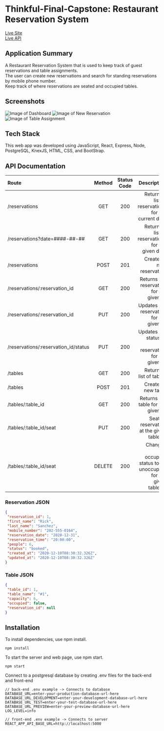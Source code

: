 # Thinkful-Final-Capstone: Restaurant Reservation System

[Live Site](https://front-end-tcouncil.vercel.app "Restaurant Reservation System")  
[Live API](https://back-end-tcouncil.vercel.app "Restaurant Reservation System API")

## Application Summary
A Restaurant Reservation System that is used to keep track of guest reservations and table assignments.  
The user can create new reservations and search for standing reservations by mobile phone number.  
Keep track of where reservations are seated and occupied tables.

## Screenshots
![Image of Dashboard](http://reservation.councilstudios.com/images/ss-1.jpg)
![Image of New Reservation](http://reservation.councilstudios.com/images/ss-2.jpg)
![Image of Table Assignment](http://reservation.councilstudios.com/images/ss-3.jpg)
## Tech Stack
This web app was developed using JavaScript, React, Express, Node, PostgreSQL, KnexJS, HTML, CSS, and BootStrap.

## API Documentation

| Route       | Method      | Status Code | Description   |
| :---        |    :----:   |     :----:   |        ---:  |
| /reservations      | GET   | 200  | Returns a list of reservations for the current date |
| /reservations?date=####-##-##      | GET |  200    | Returns a list of reservations for the given date |
| /reservations      | POST  | 201    | Creates a new reservation |
| /reservations/:reservation_id      | GET  | 200     | Returns the reservation for the given ID |
| /reservations/:reservation_id      | PUT  | 200     | Updates the reservation for the given ID |
| /reservations/:reservation_id/status      | PUT  | 200     | Updates the status of the reservation for the given ID |
| /tables   | GET  | 200      | Returns a list of tables     |
| /tables   | POST  | 201      | Creates a new table     |
| /tables/:table_id   | GET   |   200   | Returns the table for the given ID     |
| /tables/:table_id/seat   | PUT | 200      | Seats a reservation at the given table_id     |
| /tables/:table_id/seat   | DELETE  | 200      | Changes the occupied status to be unoccupied for the given table_id     |


 ### Reservation JSON
 ```json
{
  "reservation_id": 1,
  "first_name": "Rick",
  "last_name": "Sanchez",
  "mobile_number": "202-555-0164",
  "reservation_date": "2020-12-31",
  "reservation_time": "20:00:00",
  "people": 6,
  "status": "booked",
  "created_at": "2020-12-10T08:30:32.326Z",
  "updated_at": "2020-12-10T08:30:32.326Z"
}
```

### Table JSON
 ```json
{
  "table_id": 1,
  "table_name": "#1",
  "capacity": 6,
  "occupied": false,
  "reservation_id": null
}
```
## Installation
To install dependencies, use npm install.
```
npm install
```

To start the server and web page, use npm start.
```
npm start
```
Connect to a postgresql database by creating .env files for the back-end and front-end
```
// back-end .env example -> Connects to database
DATABASE_URL=enter-your-production-database-url-here
DATABASE_URL_DEVELOPMENT=enter-your-development-database-url-here
DATABASE_URL_TEST=enter-your-test-database-url-here
DATABASE_URL_PREVIEW=enter-your-preview-database-url-here
LOG_LEVEL=info

// front-end .env example -> Connects to server
REACT_APP_API_BASE_URL=http://localhost:5000
```
